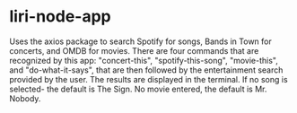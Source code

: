 # liri-node-app
Uses the axios package to search Spotify for songs, Bands in Town for concerts, and OMDB for movies.
There are four commands that are recognized by this app: "concert-this", "spotify-this-song", "movie-this", and "do-what-it-says", that are then followed by the entertainment search provided by the user. The results are displayed in the terminal.  If no song is selected- the default is The Sign.  No movie entered, the default is Mr. Nobody.
